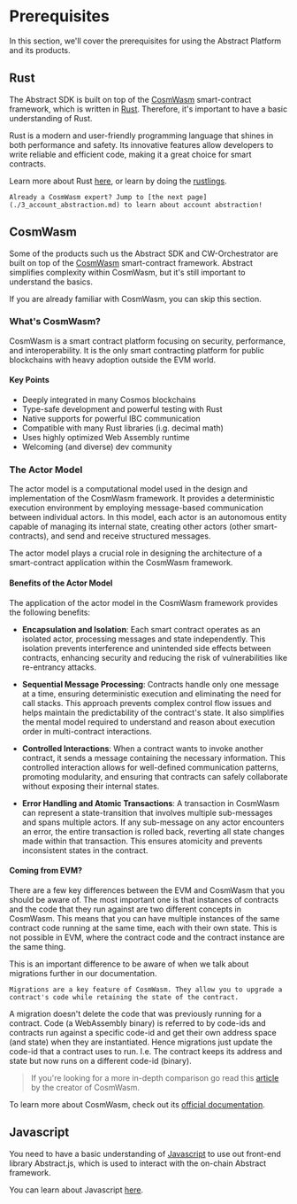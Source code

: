 # Prerequisites

In this section, we'll cover the prerequisites for using the Abstract Platform and its products.

## Rust

The Abstract SDK is built on top of the <a href="https://cosmwasm.com/" target="_blank">CosmWasm</a> smart-contract
framework, which is written in <a href="https://www.rust-lang.org/" target="_blank">Rust</a>.
Therefore, it's important to have a basic understanding of Rust.

Rust is a modern and user-friendly programming language that shines in both performance and safety. Its innovative
features allow developers to write reliable and efficient code, making it a great choice for smart contracts.

Learn more about Rust <a href="https://www.rust-lang.org/" target="_blank">here</a>, or learn by doing
the <a href="https://github.com/rust-lang/rustlings/" target="_blank">rustlings</a>.

```admonish info
Already a CosmWasm expert? Jump to [the next page](./3_account_abstraction.md) to learn about account abstraction!
```

## CosmWasm

Some of the products such us the Abstract SDK and CW-Orchestrator are built on top of
the <a href="https://cosmwasm.com/" target="_blank">CosmWasm</a> smart-contract
framework. Abstract simplifies complexity within CosmWasm, but it's still important to understand the basics.

If you are already familiar with CosmWasm, you can skip this section.

### What's CosmWasm?

CosmWasm is a smart contract platform focusing on security, performance, and interoperability. It is the only smart
contracting platform for public blockchains with heavy adoption outside the EVM world.

#### Key Points

- Deeply integrated in many Cosmos blockchains
- Type-safe development and powerful testing with Rust
- Native supports for powerful IBC communication
- Compatible with many Rust libraries (i.g. decimal math)
- Uses highly optimized Web Assembly runtime
- Welcoming (and diverse) dev community

### The Actor Model

The actor model is a computational model used in the design and implementation of the CosmWasm framework. It provides a
deterministic execution environment by employing message-based communication between individual actors. In this model,
each actor is an autonomous entity capable of managing its internal state, creating other actors (other
smart-contracts),
and send and receive structured messages.

The actor model plays a crucial role in designing the architecture of a smart-contract application within the CosmWasm
framework.

#### Benefits of the Actor Model

The application of the actor model in the CosmWasm framework provides the following benefits:

- **Encapsulation and Isolation**: Each smart contract operates as an isolated actor, processing messages and state
  independently. This isolation prevents interference and unintended side effects between contracts, enhancing security
  and reducing the risk of vulnerabilities like re-entrancy attacks.

- **Sequential Message Processing**: Contracts handle only one message at a time, ensuring deterministic execution and
  eliminating the need for call stacks. This approach prevents complex control flow issues and helps maintain the
  predictability of the contract's state. It also simplifies the mental model required to understand and reason about
  execution order in multi-contract interactions.

- **Controlled Interactions**: When a contract wants to invoke another contract, it sends a message containing the
  necessary information. This controlled interaction allows for well-defined communication patterns, promoting
  modularity,
  and ensuring that contracts can safely collaborate without exposing their internal states.

- **Error Handling and Atomic Transactions**: A transaction in CosmWasm can represent a state-transition that involves
  multiple sub-messages and spans multiple actors. If any sub-message on any actor encounters an error, the entire
  transaction is rolled back, reverting all state changes made within that transaction. This ensures atomicity and
  prevents
  inconsistent states in the contract.

#### Coming from EVM?

There are a few key differences between the EVM and CosmWasm that you should be aware of. The most important one is that instances of contracts and the code that they run against are two different concepts in CosmWasm. This means that you can have multiple instances of the same contract code running at the same time, each with their own state. This is not possible in EVM, where the contract code and the contract instance are the same thing.

This is an important difference to be aware of when we talk about migrations further in our documentation.

```admonish summary
Migrations are a key feature of CosmWasm. They allow you to upgrade a contract's code while retaining the state of the contract.
```

A migration doesn't delete the code that was previously running for a contract. Code (a WebAssembly binary) is referred to by code-ids and contracts run against a specific code-id and get their own address space (and state) when they are instantiated. Hence migrations just update the code-id that a contract uses to run. I.e. The contract keeps its address and state but now runs on a different code-id (binary).

> If you're looking for a more in-depth comparison go read this <a href="https://medium.com/cosmwasm/cosmwasm-for-ctos-f1ffa19cccb8" target="_blank">article</a> by the creator of CosmWasm.

To learn more about CosmWasm, check out its <a href="https://book.cosmwasm.com/" target="_blank">official
documentation</a>. 

## Javascript

You need to have a basic understanding of <a href="https://www.javascript.com/" target="_blank">Javascript</a> to use
out front-end library Abstract.js, which is used to
interact with the on-chain Abstract framework.

You can learn about
Javascript <a href="https://developer.mozilla.org/en-US/docs/Learn/Getting_started_with_the_web/JavaScript_basics" target="_blank">
here</a>.
